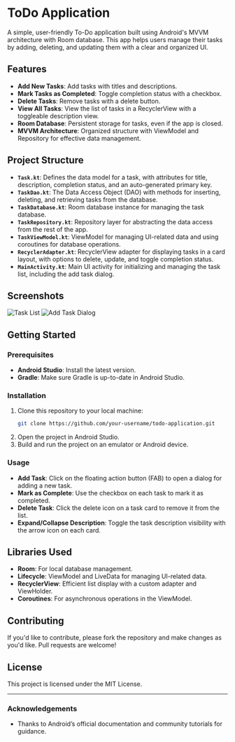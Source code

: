 # ToDo Application

A simple, user-friendly To-Do application built using Android's MVVM architecture with Room database. This app helps users manage their tasks by adding, deleting, and updating them with a clear and organized UI.

## Features

- **Add New Tasks**: Add tasks with titles and descriptions.
- **Mark Tasks as Completed**: Toggle completion status with a checkbox.
- **Delete Tasks**: Remove tasks with a delete button.
- **View All Tasks**: View the list of tasks in a RecyclerView with a toggleable description view.
- **Room Database**: Persistent storage for tasks, even if the app is closed.
- **MVVM Architecture**: Organized structure with ViewModel and Repository for effective data management.

## Project Structure

- **`Task.kt`**: Defines the data model for a task, with attributes for title, description, completion status, and an auto-generated primary key.
- **`TaskDao.kt`**: The Data Access Object (DAO) with methods for inserting, deleting, and retrieving tasks from the database.
- **`TaskDatabase.kt`**: Room database instance for managing the task database.
- **`TaskRepository.kt`**: Repository layer for abstracting the data access from the rest of the app.
- **`TaskViewModel.kt`**: ViewModel for managing UI-related data and using coroutines for database operations.
- **`RecyclerAdapter.kt`**: RecyclerView adapter for displaying tasks in a card layout, with options to delete, update, and toggle completion status.
- **`MainActivity.kt`**: Main UI activity for initializing and managing the task list, including the add task dialog.

## Screenshots

![Task List](screenshot_task_list.png)
![Add Task Dialog](screenshot_add_task_dialog.png)

## Getting Started

### Prerequisites

- **Android Studio**: Install the latest version.
- **Gradle**: Make sure Gradle is up-to-date in Android Studio.

### Installation

1. Clone this repository to your local machine:
   ```bash
   git clone https://github.com/your-username/todo-application.git
   ```
2. Open the project in Android Studio.
3. Build and run the project on an emulator or Android device.

### Usage

- **Add Task**: Click on the floating action button (FAB) to open a dialog for adding a new task.
- **Mark as Complete**: Use the checkbox on each task to mark it as completed.
- **Delete Task**: Click the delete icon on a task card to remove it from the list.
- **Expand/Collapse Description**: Toggle the task description visibility with the arrow icon on each card.

## Libraries Used

- **Room**: For local database management.
- **Lifecycle**: ViewModel and LiveData for managing UI-related data.
- **RecyclerView**: Efficient list display with a custom adapter and ViewHolder.
- **Coroutines**: For asynchronous operations in the ViewModel.

## Contributing

If you'd like to contribute, please fork the repository and make changes as you'd like. Pull requests are welcome!

## License

This project is licensed under the MIT License.

---

### Acknowledgements

- Thanks to Android’s official documentation and community tutorials for guidance.
